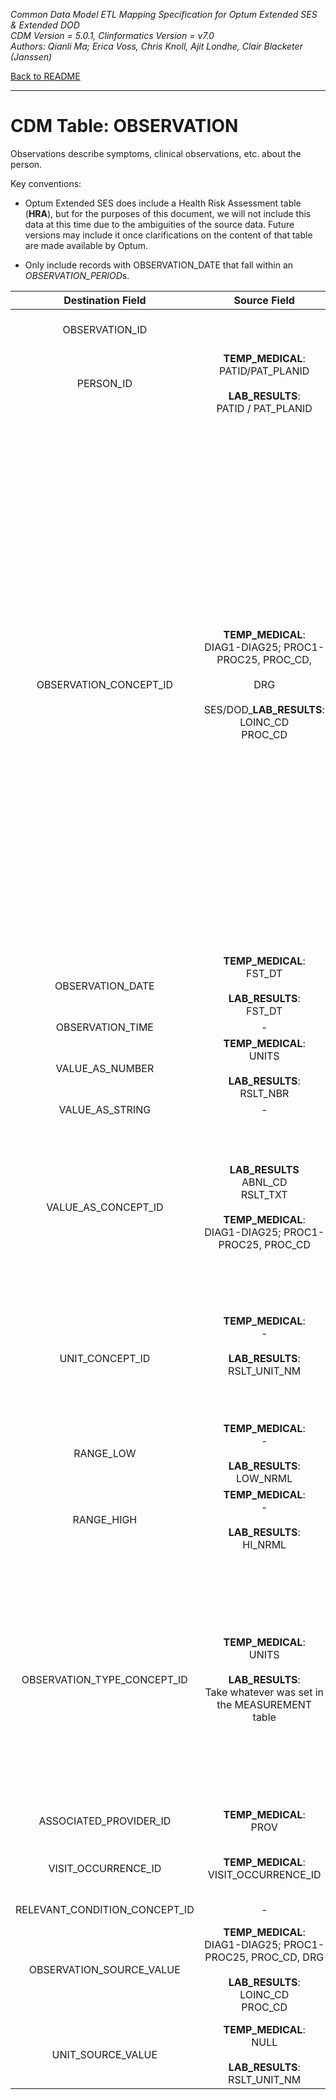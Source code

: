 *Common Data Model ETL Mapping Specification for Optum Extended SES & Extended DOD* 
<br>*CDM Version = 5.0.1, Clinformatics Version = v7.0*
<br>*Authors: Qianli Ma; Erica Voss, Chris Knoll, Ajit Londhe, Clair Blacketer (Janssen)*

[Back to README](README.md)

---

# CDM Table: OBSERVATION

Observations describe symptoms, clinical observations, etc. about the
person.

Key conventions:

-   Optum Extended SES does include a Health Risk Assessment table
    (**HRA**), but for the purposes of this document, we will not
    include this data at this time due to the ambiguities of the
    source data. Future versions may include it once clarifications on
    the content of that table are made available by Optum.

-   Only include records with OBSERVATION_DATE that fall within an
    *OBSERVATION_PERIOD*s.


**Destination Field**|**Source Field**|**Applied Rule**|**Comment**
:-----:|:-----:|:-----:|:-----:
OBSERVATION_ID| |A system generated unique identifier for each observation. | 
PERSON_ID|**TEMP_MEDICAL**: <br>PATID/PAT_PLANID<br><br>**LAB_RESULTS**:<br>PATID / PAT_PLANID<br>|At the row level we work with PAT_PLANID, but PATID is what is written to the CDM.| 
OBSERVATION_CONCEPT_ID|**TEMP_MEDICAL**:<br>DIAG1-DIAG25; PROC1-PROC25, PROC_CD, <br><br>DRG<br><br>SES/DOD_**LAB_RESULTS**: <br>LOINC_CD<br>PROC_CD|**TEMP_MEDICAL** (DIAG1-DIAG25):<br>Use [Concept Ids from Medical Claims Diagnosis Fields](code_snippets.md#from-medical-claims-diagnosis-fields)<br>**TEMP_MEDICAL** (PROC1-PROC25, PROC_CD):<br>Use [Source to Standard Terminology](code_snippets.md#source-to-standard-terminology) and filter with [Concept Ids from Medical Claims Procedure Fields](code_snippets.md#from-medical-claims-procedure-fields)<br><br><br>DRGs still require a mapping. DRGs change over time so we need to map to the DRG that is valid at the time the procedure occurred.  Notice we do not set INVALID_REASON IS NULL – since we are using historical codes, some DRGs we use will be invalid today but not at the time of the procedure.<br><br>Use Vocab map [Source to Standard Terminology](code_snippets.md#source-to-standard-terminology), but do not set INVALID_REASON to NULL<br><br>Use filter:<br>```WHERE SOURCE_VOCABULARY_ID IN ('DRG')<br>AND TARGET_VOCABULARY_ID IN ('DRG')<br>AND TARGET_STANDARD_CONCEPT IS NOT NULL```|<br><br>**LAB_RESULTS**:<br>(First, look for LOINC_CD. If no map exists, then look for PROC_CD):<br>Use [Source to Standard Terminology](code_snippets.md#source-to-standard-terminology) and filter with [Concept Ids from Other Procedure Fields](code_snippets.md#from-other-procedure-fields)<br>
OBSERVATION_DATE|**TEMP_MEDICAL**: <br>FST_DT<br><br>**LAB_RESULTS**:<br>FST_DT| | 
OBSERVATION_TIME|-|NULL| 
VALUE_AS_NUMBER|**TEMP_MEDICAL**:<br>UNITS<br><br>**LAB_RESULTS**: <br>RSLT_NBR| | 
VALUE_AS_STRING|-|NULL| 
VALUE_AS_CONCEPT_ID|**LAB_RESULTS**<br>ABNL_CD<br>RSLT_TXT<br><br>**TEMP_MEDICAL**:<br>DIAG1-DIAG25; PROC1-PROC25, PROC_CD |**LAB_RESULTS**:  <br>Follow logic given in MEASUREMENT table.<br><br>**TEMP_MEDICAL**:<br>Use [Source to Maps to Value](code_snippets.md#source-to-maps-to-value) and point it at the SOURCE_CODE.  But only take the top TARGET_CONCEPT_ID because a few SOURCE_CODES can map to multiple TARGET_CONCEPT_ID.| 
UNIT_CONCEPT_ID|**TEMP_MEDICAL**:<br>-<br><br>**LAB_RESULTS**:<br>RSLT_UNIT_NM<br><br><br>|Null<br><br><br>Filters:<br>```WHERE SOURCE_VOCABULARY_ID IN ('UCUM')<br>AND TARGET_VOCABULARY_ID IN ('UCUM') <br>AND TARGET_INVALID_REASON IS NULL```| 
RANGE_LOW|**TEMP_MEDICAL**:<br>-<br><br>**LAB_RESULTS**:<br>LOW_NRML<br>| | 
RANGE_HIGH|**TEMP_MEDICAL**:<br>-<br><br>**LAB_RESULTS**:<br>HI_NRML<br>| | 
OBSERVATION_TYPE_CONCEPT_ID|**TEMP_MEDICAL**:<br>UNITS<br><br>**LAB_RESULTS**:<br>Take whatever was set in the MEASUREMENT table|**TEMP_MEDICAL**:<br>DIAG1-DIAG25; PROC1-PROC25, PROC_CD<br><br>Take the type assigned in [Concept Type Ids from Medical Claims Diagnosis Fields](code_snippets.md#from-medical-claims-diagnosis-fields-1) and [Concept Type Ids from Medical Claims Procedure Fields](code_snippets.md#from-medical-claims-procedure-fields-1). <br><br>DRG:<br>900000008-Claim DRG<br><br>LAB:<br>38000277 – Observation numeric result| 
ASSOCIATED_PROVIDER_ID|**TEMP_MEDICAL**:<br>PROV|NULL| 
VISIT_OCCURRENCE_ID|**TEMP_MEDICAL**:<br>VISIT_OCCURRENCE_ID|<br><br>**LAB_RESULTS**:<br>NULL|Refer to logic in building VISIT_OCCURRENCE table for linking with VISIT_OCCURRENCE_ID
RELEVANT_CONDITION_CONCEPT_ID|-|NULL| 
OBSERVATION_SOURCE_VALUE|**TEMP_MEDICAL**:<br>DIAG1-DIAG25; PROC1-PROC25, PROC_CD, DRG<br><br>**LAB_RESULTS**: <br>LOINC_CD<br>PROC_CD|**LAB_RESULTS**: <br>The LOINC_CD or PROC_CD as it appears<br><br>**LAB_RESULTS** table and as was selected above (i.e. use the LOINC_CD first if possible).  <br>| 
UNIT_SOURCE_VALUE|**TEMP_MEDICAL**:<br>NULL<br><br>**LAB_RESULTS**:<br>RSLT_UNIT_NM| | 
